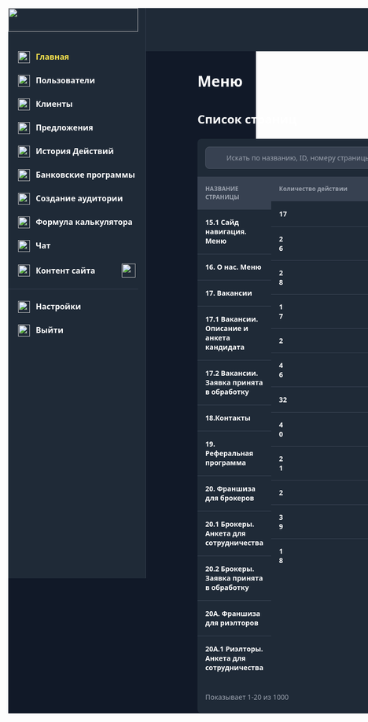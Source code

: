 <!DOCTYPE html>
<html lang="en">
<head>
	<meta charset="UTF-8">
	<meta name="viewport" content="width=device-width, initial-scale=1.0">
	<title>Контентсайта№12.1|Меню|Default|RU</title>
	<style>
		body {
			font-family: system-ui;
		}
		.box {
			width: 264px;
			height: 1px;
			background: #374151;
			margin-bottom: 24px;
		}
		.box2 {
			width: 1px;
			height: 1160px;
			background: #374151;
		}
		.box3 {
			height: 1px;
			align-self: stretch;
			background: #374151;
		}
		.box4 {
			width: 224px;
			height: 1px;
			background: #374151;
		}
		.box5 {
			width: 115px;
			height: 50px;
			background: #374151;
		}
		.box6 {
			width: 115px;
			height: 1px;
			background: #374151;
		}
		.column {
			flex-shrink: 0;
			display: flex;
			flex-direction: column;
			align-items: flex-start;
		}
		.column2 {
			flex: 1;
			display: flex;
			flex-direction: column;
			gap: 40px;
		}
		.column3 {
			align-self: stretch;
			display: flex;
			flex-direction: column;
			align-items: flex-start;
			margin-left: 105px;
			margin-right: 105px;
			gap: 40px;
		}
		.column4 {
			align-self: stretch;
			display: flex;
			flex-direction: column;
			align-items: flex-start;
			gap: 24px;
		}
		.column5 {
			align-self: stretch;
			display: flex;
			flex-direction: column;
			align-items: flex-start;
			background: #1F2A37;
			border-radius: 8px;
			box-shadow: 0px 1px 2px #0000001A;
		}
		.column6 {
			flex: 1;
			display: flex;
			flex-direction: column;
			align-items: flex-start;
		}
		.column7 {
			flex-shrink: 0;
			display: flex;
			flex-direction: column;
			align-items: center;
		}
		.contain {
			background: #FFFFFF;
		}
		.image {
			width: 264px;
			height: 48px;
			margin-bottom: 40px;
			object-fit: fill;
		}
		.image2 {
			width: 24px;
			height: 24px;
			object-fit: fill;
		}
		.image3 {
			width: 24px;
			height: 24px;
			margin-right: 12px;
			object-fit: fill;
		}
		.image4 {
			width: 28px;
			height: 28px;
			object-fit: fill;
		}
		.image5 {
			width: 40px;
			height: 40px;
			object-fit: fill;
		}
		.image6 {
			width: 32px;
			height: 32px;
			object-fit: fill;
		}
		.image7 {
			width: 16px;
			height: 16px;
			object-fit: fill;
		}
		.image8 {
			width: 115px;
			height: 53px;
			object-fit: fill;
		}
		.image9 {
			border-radius: 4px;
			width: 44px;
			height: 33px;
			object-fit: fill;
		}
		.row-view {
			align-self: stretch;
			display: flex;
			align-items: flex-start;
			background: #111928;
		}
		.row-view2 {
			flex-shrink: 0;
			display: flex;
			align-items: flex-start;
			background: #1F2A37;
		}
		.row-view3 {
			display: flex;
			align-items: flex-start;
			margin-bottom: 24px;
			margin-left: 20px;
			gap: 12px;
		}
		.row-view4 {
			display: flex;
			align-items: flex-start;
			margin-bottom: 24px;
			margin-left: 20px;
			margin-right: 20px;
			gap: 12px;
		}
		.row-view5 {
			display: flex;
			align-items: center;
			margin-bottom: 23px;
			margin-left: 20px;
			margin-right: 20px;
		}
		.row-view6 {
			display: flex;
			align-items: flex-start;
			margin-left: 20px;
			gap: 12px;
		}
		.row-view7 {
			align-self: stretch;
			display: flex;
			justify-content: flex-end;
			align-items: center;
			background: #1F2A37;
			padding: 24px 40px 24px 667px;
			gap: 32px;
			box-shadow: 0px 2px 4px #0000000D;
		}
		.row-view8 {
			flex-shrink: 0;
			display: flex;
			align-items: center;
			gap: 15px;
		}
		.row-view9 {
			flex-shrink: 0;
			display: flex;
			align-items: center;
			gap: 12px;
		}
		.row-view10 {
			display: flex;
			align-items: center;
			background: #374151;
			border-radius: 8px;
			border: 1px solid #4B5563;
			padding: 12px 89px 12px 16px;
			margin: 16px;
			gap: 10px;
		}
		.row-view11 {
			align-self: stretch;
			display: flex;
			align-items: flex-start;
		}
		.row-view12 {
			align-self: stretch;
			display: flex;
			align-items: center;
			padding: 16px;
		}
		.row-view13 {
			flex-shrink: 0;
			display: flex;
			align-items: flex-start;
			border-radius: 4px;
			border: 1px solid #374151;
		}
		.text {
			color: #FBE54D;
			font-size: 16px;
			font-weight: bold;
		}
		.text2 {
			color: #FFFFFF;
			font-size: 16px;
			font-weight: bold;
		}
		.text3 {
			color: #FFFFFF;
			font-size: 16px;
			font-weight: bold;
			margin-right: 54px;
		}
		.text4 {
			color: #F9FAFB;
			font-size: 14px;
			font-weight: bold;
		}
		.text5 {
			color: #FFFFFF;
			font-size: 30px;
			font-weight: bold;
		}
		.text6 {
			color: #FFFFFF;
			font-size: 24px;
			font-weight: bold;
		}
		.text7 {
			color: #9CA3AF;
			font-size: 14px;
		}
		.text8 {
			color: #9CA3AF;
			font-size: 12px;
			font-weight: bold;
			margin-left: 16px;
		}
		.text9 {
			color: #FFFFFF;
			font-size: 14px;
			font-weight: bold;
			margin: 16px 16px 17px 16px;
		}
		.text10 {
			color: #9CA3AF;
			font-size: 12px;
			font-weight: bold;
		}
		.text11 {
			color: #FFFFFF;
			font-size: 14px;
			font-weight: bold;
			margin: 16px 195px 16px 16px;
		}
		.text12 {
			color: #FFFFFF;
			font-size: 14px;
			font-weight: bold;
			margin: 15px 194px 15px 16px;
			width: 14px;
		}
		.text13 {
			color: #FFFFFF;
			font-size: 14px;
			font-weight: bold;
			margin: 15px 195px 15px 16px;
			width: 13px;
		}
		.text14 {
			color: #FFFFFF;
			font-size: 14px;
			font-weight: bold;
			margin: 15px 202px 15px 16px;
			width: 6px;
		}
		.text15 {
			color: #FFFFFF;
			font-size: 14px;
			font-weight: bold;
			margin: 16px 194px 16px 16px;
		}
		.text16 {
			color: #FFFFFF;
			font-size: 14px;
			font-weight: bold;
			margin: 16px 93px 16px 16px;
		}
		.text17 {
			color: #FFFFFF;
			font-size: 14px;
			font-weight: bold;
			margin: 15px 93px 15px 16px;
			width: 115px;
		}
		.text18 {
			color: #9CA3AF;
			font-size: 14px;
			flex: 1;
		}
		.text19 {
			color: #9CA3AF;
			font-size: 14px;
			font-weight: bold;
		}
		.text20 {
			color: #FFFFFF;
			font-size: 14px;
			font-weight: bold;
		}
		.view {
			flex-shrink: 0;
			display: flex;
			flex-direction: column;
			align-items: center;
		}
		.view2 {
			align-self: stretch;
			display: flex;
			flex-direction: column;
			align-items: flex-start;
			background: #374151;
			padding-top: 16px;
			padding-bottom: 16px;
		}
		.view3 {
			display: flex;
			flex-direction: column;
			align-items: flex-start;
			background: #374151;
			padding: 16px 58px 16px 16px;
		}
		.view4 {
			display: flex;
			flex-direction: column;
			align-items: flex-start;
			background: #374151;
			padding: 16px 94px 16px 16px;
		}
		.view5 {
			flex-shrink: 0;
			display: flex;
			flex-direction: column;
			align-items: flex-start;
			background: #1F2A37;
			border: 1px solid #374151;
			padding: 6px 12px;
		}
		.view6 {
			flex-shrink: 0;
			display: flex;
			flex-direction: column;
			align-items: flex-start;
			background: #374151;
			border: 1px solid #374151;
			padding: 6px 12px;
		}
	</style>
</head>
<body>
		<div class="contain">
		<div class="row-view">
			<div class="row-view2">
				<div class="column">
					<img
						src="https://storage.googleapis.com/tagjs-prod.appspot.com/v1/bJ75Zn4C2U/974d7egu_expires_30_days.png" 
						class="image"
					/>
					<div class="row-view3">
						<img
							src="https://storage.googleapis.com/tagjs-prod.appspot.com/v1/bJ75Zn4C2U/1qajzafs_expires_30_days.png" 
							class="image2"
						/>
						<span class="text" >
							Главная
						</span>
					</div>
					<div class="row-view3">
						<img
							src="https://storage.googleapis.com/tagjs-prod.appspot.com/v1/bJ75Zn4C2U/wg3nd89b_expires_30_days.png" 
							class="image2"
						/>
						<span class="text2" >
							Пользователи
						</span>
					</div>
					<div class="row-view3">
						<img
							src="https://storage.googleapis.com/tagjs-prod.appspot.com/v1/bJ75Zn4C2U/u29bo5hr_expires_30_days.png" 
							class="image2"
						/>
						<span class="text2" >
							Клиенты
						</span>
					</div>
					<div class="row-view3">
						<img
							src="https://storage.googleapis.com/tagjs-prod.appspot.com/v1/bJ75Zn4C2U/ntfhp6sl_expires_30_days.png" 
							class="image2"
						/>
						<span class="text2" >
							Предложения
						</span>
					</div>
					<div class="row-view3">
						<img
							src="https://storage.googleapis.com/tagjs-prod.appspot.com/v1/bJ75Zn4C2U/wln6h55e_expires_30_days.png" 
							class="image2"
						/>
						<span class="text2" >
							История Действий
						</span>
					</div>
					<div class="row-view3">
						<img
							src="https://storage.googleapis.com/tagjs-prod.appspot.com/v1/bJ75Zn4C2U/vsnkpo3x_expires_30_days.png" 
							class="image2"
						/>
						<span class="text2" >
							Банковские программы
						</span>
					</div>
					<div class="row-view4">
						<img
							src="https://storage.googleapis.com/tagjs-prod.appspot.com/v1/bJ75Zn4C2U/dy2rr93k_expires_30_days.png" 
							class="image2"
						/>
						<span class="text2" >
							Создание аудитории
						</span>
					</div>
					<div class="row-view3">
						<img
							src="https://storage.googleapis.com/tagjs-prod.appspot.com/v1/bJ75Zn4C2U/hudpelxv_expires_30_days.png" 
							class="image2"
						/>
						<span class="text2" >
							Формула калькулятора
						</span>
					</div>
					<div class="row-view3">
						<img
							src="https://storage.googleapis.com/tagjs-prod.appspot.com/v1/bJ75Zn4C2U/9eyhran8_expires_30_days.png" 
							class="image2"
						/>
						<span class="text2" >
							Чат
						</span>
					</div>
					<div class="row-view5">
						<img
							src="https://storage.googleapis.com/tagjs-prod.appspot.com/v1/bJ75Zn4C2U/qd4tv2js_expires_30_days.png" 
							class="image3"
						/>
						<span class="text3" >
							Контент сайта
						</span>
						<img
							src="https://storage.googleapis.com/tagjs-prod.appspot.com/v1/bJ75Zn4C2U/abkjljv0_expires_30_days.png" 
							class="image4"
						/>
					</div>
					<div class="box">
					</div>
					<div class="row-view3">
						<img
							src="https://storage.googleapis.com/tagjs-prod.appspot.com/v1/bJ75Zn4C2U/zwz0cjze_expires_30_days.png" 
							class="image2"
						/>
						<span class="text2" >
							Настройки
						</span>
					</div>
					<div class="row-view6">
						<img
							src="https://storage.googleapis.com/tagjs-prod.appspot.com/v1/bJ75Zn4C2U/s44bkvmd_expires_30_days.png" 
							class="image2"
						/>
						<span class="text2" >
							Выйти
						</span>
					</div>
				</div>
				<div class="box2">
				</div>
			</div>
			<div class="column2">
				<div class="row-view7">
					<div class="row-view8">
						<span class="text4" >
							Русский
						</span>
						<img
							src="https://storage.googleapis.com/tagjs-prod.appspot.com/v1/bJ75Zn4C2U/io77j8g5_expires_30_days.png" 
							class="image2"
						/>
					</div>
					<img
						src="https://storage.googleapis.com/tagjs-prod.appspot.com/v1/bJ75Zn4C2U/cffn422j_expires_30_days.png" 
						class="image5"
					/>
					<img
						src="https://storage.googleapis.com/tagjs-prod.appspot.com/v1/bJ75Zn4C2U/lbr9zd5w_expires_30_days.png" 
						class="image5"
					/>
					<div class="row-view9">
						<img
							src="https://storage.googleapis.com/tagjs-prod.appspot.com/v1/bJ75Zn4C2U/e852cetf_expires_30_days.png" 
							class="image6"
						/>
						<div class="view">
							<span class="text4" >
								Александр пушкин
							</span>
						</div>
						<img
							src="https://storage.googleapis.com/tagjs-prod.appspot.com/v1/bJ75Zn4C2U/mczhilgc_expires_30_days.png" 
							class="image2"
						/>
					</div>
				</div>
				<div class="column3">
					<span class="text5" >
						Меню
					</span>
					<div class="column4">
						<span class="text6" >
							Список страниц
						</span>
						<div class="column5">
							<div class="row-view10">
								<img
									src="https://storage.googleapis.com/tagjs-prod.appspot.com/v1/bJ75Zn4C2U/1wfoony4_expires_30_days.png" 
									class="image7"
								/>
								<span class="text7" >
									Искать по названию, ID, номеру страницы
								</span>
							</div>
							<div class="row-view11">
								<div class="column6">
									<div class="view2">
										<span class="text8" >
											НАЗВАНИЕ СТРАНИЦЫ
										</span>
									</div>
									<div class="box3">
									</div>
									<span class="text9" >
										15.1 Сайд навигация. Меню
									</span>
									<div class="box3">
									</div>
									<span class="text9" >
										16. О нас. Меню
									</span>
									<div class="box3">
									</div>
									<span class="text9" >
										17. Вакансии
									</span>
									<div class="box3">
									</div>
									<span class="text9" >
										17.1 Вакансии. Описание и анкета кандидата
									</span>
									<div class="box3">
									</div>
									<span class="text9" >
										17.2 Вакансии. Заявка принята в обработку
									</span>
									<div class="box3">
									</div>
									<span class="text9" >
										18.Контакты
									</span>
									<div class="box3">
									</div>
									<span class="text9" >
										19. Реферальная программа
									</span>
									<div class="box3">
									</div>
									<span class="text9" >
										20. Франшиза для брокеров
									</span>
									<div class="box3">
									</div>
									<span class="text9" >
										20.1 Брокеры. Анкета для сотрудничества
									</span>
									<div class="box3">
									</div>
									<span class="text9" >
										20.2 Брокеры. Заявка принята в обработку
									</span>
									<div class="box3">
									</div>
									<span class="text9" >
										20А. Франшиза для риэлторов
									</span>
									<div class="box3">
									</div>
									<span class="text9" >
										20А.1 Риэлторы. Анкета для сотрудничества
									</span>
								</div>
								<div class="column">
									<div class="view3">
										<span class="text10" >
											Количество действии
										</span>
									</div>
									<div class="box4">
									</div>
									<span class="text11" >
										17
									</span>
									<div class="box4">
									</div>
									<span class="text12" >
										26
									</span>
									<div class="box4">
									</div>
									<span class="text12" >
										28
									</span>
									<div class="box4">
									</div>
									<span class="text13" >
										17
									</span>
									<div class="box4">
									</div>
									<span class="text14" >
										2
									</span>
									<div class="box4">
									</div>
									<span class="text12" >
										46
									</span>
									<div class="box4">
									</div>
									<span class="text15" >
										32
									</span>
									<div class="box4">
									</div>
									<span class="text12" >
										40
									</span>
									<div class="box4">
									</div>
									<span class="text12" >
										21
									</span>
									<div class="box4">
									</div>
									<span class="text14" >
										2
									</span>
									<div class="box4">
									</div>
									<span class="text12" >
										39
									</span>
									<div class="box4">
									</div>
									<span class="text12" >
										18
									</span>
								</div>
								<div class="column">
									<div class="view4">
										<span class="text10" >
											Были изменения
										</span>
									</div>
									<div class="box4">
									</div>
									<span class="text16" >
										01.08.2023 | 12:03
									</span>
									<div class="box4">
									</div>
									<span class="text17" >
										01.08.2023 | 12:03
									</span>
									<div class="box4">
									</div>
									<span class="text17" >
										01.08.2023 | 12:03
									</span>
									<div class="box4">
									</div>
									<span class="text17" >
										01.08.2023 | 12:03
									</span>
									<div class="box4">
									</div>
									<span class="text17" >
										01.08.2023 | 12:03
									</span>
									<div class="box4">
									</div>
									<span class="text17" >
										01.08.2023 | 12:03
									</span>
									<div class="box4">
									</div>
									<span class="text16" >
										01.08.2023 | 12:03
									</span>
									<div class="box4">
									</div>
									<span class="text17" >
										01.08.2023 | 12:03
									</span>
									<div class="box4">
									</div>
									<span class="text17" >
										01.08.2023 | 12:03
									</span>
									<div class="box4">
									</div>
									<span class="text17" >
										01.08.2023 | 12:03
									</span>
									<div class="box4">
									</div>
									<span class="text17" >
										01.08.2023 | 12:03
									</span>
									<div class="box4">
									</div>
									<span class="text17" >
										01.08.2023 | 12:03
									</span>
								</div>
								<div class="column7">
									<div class="box5">
									</div>
									<div class="box6">
									</div>
									<img
										src="https://storage.googleapis.com/tagjs-prod.appspot.com/v1/bJ75Zn4C2U/okktg9ly_expires_30_days.png" 
										class="image8"
									/>
									<div class="box6">
									</div>
									<img
										src="https://storage.googleapis.com/tagjs-prod.appspot.com/v1/bJ75Zn4C2U/628ydior_expires_30_days.png" 
										class="image8"
									/>
									<div class="box6">
									</div>
									<img
										src="https://storage.googleapis.com/tagjs-prod.appspot.com/v1/bJ75Zn4C2U/j2nxhqr3_expires_30_days.png" 
										class="image8"
									/>
									<div class="box6">
									</div>
									<img
										src="https://storage.googleapis.com/tagjs-prod.appspot.com/v1/bJ75Zn4C2U/xakfm1ag_expires_30_days.png" 
										class="image8"
									/>
									<div class="box6">
									</div>
									<img
										src="https://storage.googleapis.com/tagjs-prod.appspot.com/v1/bJ75Zn4C2U/9zjqwr9p_expires_30_days.png" 
										class="image8"
									/>
									<div class="box6">
									</div>
									<img
										src="https://storage.googleapis.com/tagjs-prod.appspot.com/v1/bJ75Zn4C2U/z60fet00_expires_30_days.png" 
										class="image8"
									/>
									<div class="box6">
									</div>
									<img
										src="https://storage.googleapis.com/tagjs-prod.appspot.com/v1/bJ75Zn4C2U/y2966bqk_expires_30_days.png" 
										class="image8"
									/>
									<div class="box6">
									</div>
									<img
										src="https://storage.googleapis.com/tagjs-prod.appspot.com/v1/bJ75Zn4C2U/ro5wkgrj_expires_30_days.png" 
										class="image8"
									/>
									<div class="box6">
									</div>
									<img
										src="https://storage.googleapis.com/tagjs-prod.appspot.com/v1/bJ75Zn4C2U/ro7ohduf_expires_30_days.png" 
										class="image8"
									/>
									<div class="box6">
									</div>
									<img
										src="https://storage.googleapis.com/tagjs-prod.appspot.com/v1/bJ75Zn4C2U/onmhm5rl_expires_30_days.png" 
										class="image8"
									/>
									<div class="box6">
									</div>
									<img
										src="https://storage.googleapis.com/tagjs-prod.appspot.com/v1/bJ75Zn4C2U/czaat9fx_expires_30_days.png" 
										class="image8"
									/>
									<div class="box6">
									</div>
									<img
										src="https://storage.googleapis.com/tagjs-prod.appspot.com/v1/bJ75Zn4C2U/b8xlp3x3_expires_30_days.png" 
										class="image8"
									/>
								</div>
							</div>
							<div class="row-view12">
								<span class="text18" >
									Показывает 1-20 из 1000
								</span>
								<div class="row-view13">
									<img
										src="https://storage.googleapis.com/tagjs-prod.appspot.com/v1/bJ75Zn4C2U/5y0ihmn0_expires_30_days.png" 
										class="image9"
									/>
									<div class="view5">
										<span class="text19" >
											1
										</span>
									</div>
									<div class="view6">
										<span class="text20" >
											2
										</span>
									</div>
									<div class="view5">
										<span class="text19" >
											3
										</span>
									</div>
									<div class="view5">
										<span class="text19" >
											...
										</span>
									</div>
									<div class="view5">
										<span class="text19" >
											100
										</span>
									</div>
									<img
										src="https://storage.googleapis.com/tagjs-prod.appspot.com/v1/bJ75Zn4C2U/5z7uf3o4_expires_30_days.png" 
										class="image9"
									/>
								</div>
							</div>
						</div>
					</div>
				</div>
			</div>
		</div>
	</div>
</body>
</html>